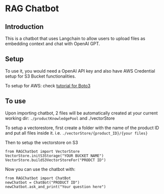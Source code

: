 # RAG Chatbot

## Introduction
This is a chatbot that uses Langchain to allow users to upload files as embedding context and chat with OpenAI GPT. 

## Setup
To use it, you would need a OpenAI API key and also have AWS Credential setup for S3 Bucket functionalities. 

To setup for AWS: check [tutorial for Boto3](https://boto3.amazonaws.com/v1/documentation/api/latest/guide/quickstart.html#configuration) 

## To use
Upon importing chatbot, 2 files will be automatically created at your current working dir: `./productKnowledgePool` and ./vectorStore

To setup a vectorestore, first create a folder with the name of the product ID and put all files inside it. i.e. `./vectorStore/{product_ID}/{your files}`

Then to setup the vectorstore on S3
```
from RAGChatbot import VectorStore
VectorStore.initS3Storage("YOUR BUCKET NAME")
VectorStore.buildS3VectorStoreFor("PRODCT ID")
```

Now you can use the chatbot with:
```
from RAGChatbot import ChatBot
newChatbot = ChatBot("PRODUCT ID")
newChatbot.ask_and_print("Your question here")
```